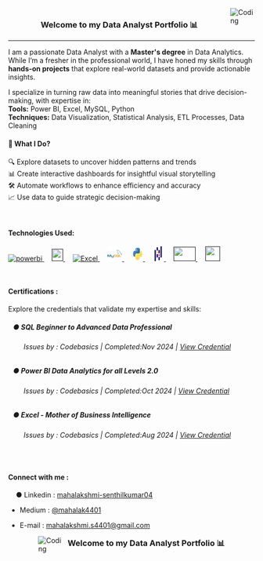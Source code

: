 
<img align="right" alt="Coding" width="50" src="https://user-images.githubusercontent.com/74038190/213844263-a8897a51-32f4-4b3b-b5c2-e1528b89f6f3.png">

<h3 align="center"> Welcome to my Data Analyst Portfolio 📊</h3>
<hr> <!-- Horizontal line -->
<p> I am a passionate Data Analyst with a <b>Master's degree</b> in Data Analytics. While I’m a fresher in the professional world, I have honed my skills through <b>hands-on projects</b> that explore real-world datasets and provide actionable insights.  
<br>

  I specialize in turning raw data into meaningful stories that drive decision-making, with expertise in:
<br> 
<b>Tools:</b> Power BI, Excel, MySQL, Python
<br>
<b>Techniques:</b> Data Visualization, Statistical Analysis, ETL Processes, Data Cleaning 
<br>

 <h4>🚀 What I Do?</h4>
 
 🔍 Explore datasets to uncover hidden patterns and trends
 <br>
 📊 Create interactive dashboards for insightful visual storytelling
 <br> 
 🛠️ Automate workflows to enhance efficiency and accuracy 
 <br>
 📈 Use data to guide strategic decision-making</p>
<br>

<h4 align="left">Technologies Used:</h4>
<p align="left">
<a href "https://iconscout.com/icons/powerbi-logo-in-yellow" target="_blank" rel="noreferrer"> <img src = "https://raw.githubusercontent.com/marclelijveld/Power-BI-Icons/refs/heads/main/PNG/Power-BI.png" alt="powerbi" width="23" height="25"/> </a>
&nbsp;&nbsp;&nbsp;
<a href "https://iconscout.com/icons/powerbi-logo-in-yellow" target="_blank" rel="noreferrer"> <img src = "https://raw.githubusercontent.com/marclelijveld/Power-BI-Icons/refs/heads/main/PNG/Power-Query-Colored.png" width="23" height="25"/> </a>
&nbsp;&nbsp;&nbsp;
<a href="https://iconscout.com/icons/excel"  target="_blank" rel="noreferrer"> <img src = "https://raw.githubusercontent.com/sempostma/office365-icons/refs/heads/master/png/256/excel.png" alt="Excel" width="23" height="25"/> </a>
&nbsp;&nbsp;&nbsp;
<a href="https://www.mysql.com/" target="_blank" rel="noreferrer"> <img src="https://raw.githubusercontent.com/devicons/devicon/master/icons/mysql/mysql-original-wordmark.svg" alt="mysql" width="30" height="30"/> </a>
&nbsp;&nbsp;&nbsp;
<a href="https://www.python.org" target="_blank" rel="noreferrer"> <img src="https://raw.githubusercontent.com/devicons/devicon/master/icons/python/python-original.svg" alt="python" width="23" height="30"/> </a>
&nbsp;&nbsp;&nbsp;
<a href="https://pandas.pydata.org/" target="_blank" rel="noreferrer"> <img src="https://raw.githubusercontent.com/devicons/devicon/2ae2a900d2f041da66e950e4d48052658d850630/icons/pandas/pandas-original.svg" alt="pandas" width="23" height="30"/> </a>
&nbsp;&nbsp;&nbsp;
<a href "https://iconscout.com/icons/powerbi-logo-in-yellow" target="_blank" rel="noreferrer"> <img src = "https://raw.githubusercontent.com/numpy/numpy/main/branding/logo/primary/numpylogo.svg" width="45" height="29"/> </a>
&nbsp;&nbsp;&nbsp;
<a href "https://iconscout.com/icons/powerbi-logo-in-yellow" target="_blank" rel="noreferrer"> <img src = "https://seaborn.pydata.org/_images/logo-tall-lightbg.svg" width="30" height="30"/> </a>
</p>
<br>

<h4>Certifications :</h4>
<p>Explore the credentials that validate my expertise and skills:</p>
     <h5>&nbsp;&nbsp;&nbsp;● SQL Beginner to Advanced Data Professional</h5>
     <h6><i>  &nbsp;&nbsp;&nbsp; &nbsp;&nbsp;&nbsp; Issues by : Codebasics | Completed:Nov 2024 | <a href="https://codebasics.io/certificate/CB-50-414127">View Credential</a></font></i></h6>
     <h5> &nbsp;&nbsp;&nbsp;● Power BI Data Analytics for all Levels 2.0</h5> 
     <h6><i>  &nbsp;&nbsp;&nbsp; &nbsp;&nbsp;&nbsp; Issues by : Codebasics | Completed:Oct 2024 | <a href="https://codebasics.io/certificate/CB-49-414127">View Credential</a></i></h6>
     <h5> &nbsp;&nbsp;&nbsp;● Excel - Mother of Business Intelligence </h5>
     <h6><i>  &nbsp;&nbsp;&nbsp; &nbsp;&nbsp;&nbsp; Issues by : Codebasics | Completed:Aug 2024 | <a href="https://codebasics.io/certificate/CB-51-414127">View Credential</a></i></h6>
<br>

<h4>Connect with me :</h4>
    &nbsp;&nbsp;&nbsp;  ● Linkedin : <a href="https://www.linkedin.com/in/mahalakshmi- 
                       senthilkumar04/">mahalakshmi-senthilkumar04</a>

- Medium : [@mahalak4401](@mahalak4401)

- E-mail : mahalakshmi.s4401@gmail.com


<div style="display: flex; align-items: center; justify-content: center;">
    <img alt="Coding" width="50" src="https://user-images.githubusercontent.com/74038190/213844263-a8897a51-32f4-4b3b-b5c2-e1528b89f6f3.png" style="margin-right: 10px;">
    <h3 style="margin: 0;">Welcome to my Data Analyst Portfolio 📊</h3>
</div>
